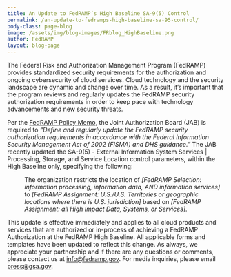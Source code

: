 ```yaml
---
title: An Update to FedRAMP’s High Baseline SA-9(5) Control
permalink: /an-update-to-fedramps-high-baseline-sa-95-control/
body-class: page-blog
image: /assets/img/blog-images/FRblog_HighBaseline.png
author: FedRAMP
layout: blog-page
---
```

The Federal Risk and Authorization Management Program (FedRAMP) provides standardized security requirements for the authorization and ongoing cybersecurity of cloud services. Cloud technology and the security landscape are dynamic and change over time. As a result, it’s important that the program reviews and regularly updates the FedRAMP security authorization requirements in order to keep pace with technology advancements and new security threats. 

Per the <a href="{{site.baseurl}}/assets/resources/documents/FedRAMP_Policy_Memo.pdf">FedRAMP Policy Memo</a>, the Joint Authorization Board (JAB) is required to *“Define and regularly update the FedRAMP security authorization requirements in accordance with the Federal Information Security Management Act of 2002 (FISMA) and DHS guidance.”* The JAB recently updated the SA-9(5) - External Information System Services | Processing, Storage, and Service Location control parameters, within the High Baseline only, specifying the following: 
<dl>
<dd>The organization restricts the location of <em>[FedRAMP Selection: information processing, information data, AND information services]</em> to <em>[FedRAMP Assignment: U.S./U.S. Territories or geographic locations where there is U.S. jurisdiction]</em> based on <em>[FedRAMP Assignment: all High Impact Data, Systems, or Services]</em>.</dd>
</dl>
This update is effective immediately and applies to all cloud products and services that are authorized or in-process of achieving a FedRAMP Authorization at the FedRAMP High Baseline. All applicable forms and templates have been updated to reflect this change. As always, we appreciate your partnership and if there are any questions or comments, please contact us at <a href="mailto:info@fedramp.gov">info@fedramp.gov</a>. For media inquiries, please email <a href="mailto:press@gsa.gov">press@gsa.gov</a>.
